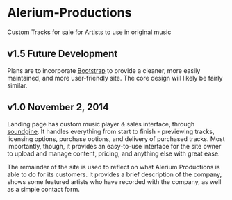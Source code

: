 Alerium-Productions
===================

Custom Tracks for sale for Artists to use in original music

v1.5
Future Development
---------------------
Plans are to incorporate <a href="http://getbootstrap.com/2.3.2/index.html">Bootstrap</a> to provide a cleaner, more easily maintained, and more user-friendly site. The core design will likely be fairly similar.

v1.0
November 2, 2014
---------------------
Landing page has custom music player & sales interface, through <a href="http://www.soundgine.com/">soundgine</a>. It handles everything from start to finish - previewing tracks, licensing options, purchase options, and delivery of purchased tracks. Most importantly, though, it provides an easy-to-use interface for the site owner to upload and manage content, pricing, and anything else with great ease.

The remainder of the site is used to reflect on what Alerium Productions is able to do for its customers. It provides a brief description of the company, shows some featured artists who have recorded with the company, as well as a simple contact form.
